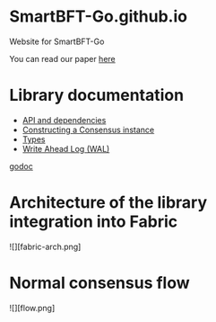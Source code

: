 # SmartBFT-Go.github.io
Website for SmartBFT-Go

You can read our paper [here](paper.pdf)


# Library documentation
- [API and dependencies](godoc/pkg/github.com/SmartBFT-Go/consensus/pkg/api/index.html)
- [Constructing a Consensus instance](godoc/pkg/github.com/SmartBFT-Go/consensus/pkg/consensus/index.html)
- [Types](godoc/pkg/github.com/SmartBFT-Go/consensus/pkg/types/index.html)
- [Write Ahead Log (WAL)](godoc/pkg/github.com/SmartBFT-Go/consensus/pkg/wal/index.html)

[godoc](https://raw.githubusercontent.com/SmartBFT-Go/consensus/master/godoc/localhost%3A6060/pkg/github.com/SmartBFT-Go/consensus/pkg/index.html)

# Architecture of the library integration into Fabric
![][fabric-arch.png]

# Normal consensus flow
![][flow.png]
#  

